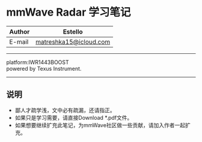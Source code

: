 mmWave Radar 学习笔记
====================

|Author|Estello|
|---|---
|E-mail|matreshka15@icloud.com

----------------------
platform:IWR1443BOOST  
powered by Texus Instrument.

----------------------
## 说明
* 鄙人才疏学浅，文中必有疏漏，还请指正。
* 如果只是学习需要，请直接Download *.pdf文件。
* 如果想要继续扩充此笔记，为mmWave社区做一些贡献，请加入作者一起扩充。
